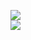 [![](https://img.shields.io/badge/Made%20With-Github%20Spray-lightgrey.svg?style=for-the-badge&logo=github)](https://github.com/Annihil/github-spray#5133)  
[![](https://i.imgur.com/2DrTn0Z.gif)](https://github.com/Annihil/github-spray)